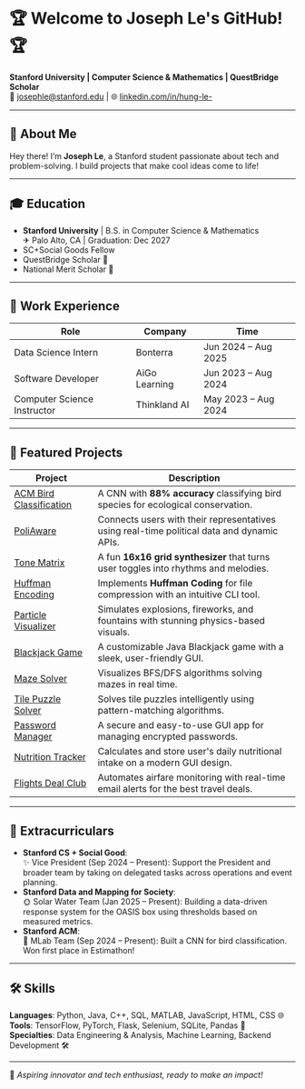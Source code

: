 # 🏆 **Welcome to Joseph Le's GitHub!** 🏆  
**Stanford University | Computer Science & Mathematics | QuestBridge Scholar**  
📧 josephle@stanford.edu | 🌐 [linkedin.com/in/hung-le-](http://www.linkedin.com/in/hung-le-/)  

---

## 📘 **About Me**

Hey there! I’m **Joseph Le**, a Stanford student passionate about tech and problem-solving. I build projects that make cool ideas come to life!

---

## 🎓 **Education**  
- **Stanford University** | B.S. in Computer Science & Mathematics  
  ✈ Palo Alto, CA | Graduation: Dec 2027
- SC+Social Goods Fellow 
- QuestBridge Scholar 💸  
- National Merit Scholar 🌟  

---

## 💼 **Work Experience**

| Role                     | Company          | Time                     |
|--------------------------|------------------|--------------------------|
| Data Science Intern | Bonterra   | Jun 2024 – Aug 2025     |
| Software Developer | AiGo Learning   | Jun 2023 – Aug 2024     |
| Computer Science Instructor | Thinkland AI    | May 2023 – Aug 2024     |

---

## 🌟 **Featured Projects**

| Project                     | Description                                                                                             |
|-----------------------------|---------------------------------------------------------------------------------------------------------|
| [ACM Bird Classification](https://github.com/JosephLeKH/acm_cnn_bird_classification) | A CNN with **88% accuracy** classifying bird species for ecological conservation.                   |
| [PoliAware](https://github.com/NextGenPolicTech/PoliAware)                              | Connects users with their representatives using real-time political data and dynamic APIs.          |
| [Tone Matrix](https://github.com/JosephLeKH/tone_matrix)                         | A fun **16x16 grid synthesizer** that turns user toggles into rhythms and melodies.                |
| [Huffman Encoding](https://github.com/JosephLeKH/huffman_encoding)               | Implements **Huffman Coding** for file compression with an intuitive CLI tool.                     |
| [Particle Visualizer](https://github.com/JosephLeKH/particle_system_visualizer)   | Simulates explosions, fireworks, and fountains with stunning physics-based visuals.                |
| [Blackjack Game](https://github.com/JosephLeKH/blackjack-game)                   | A customizable Java Blackjack game with a sleek, user-friendly GUI.                                |
| [Maze Solver](https://github.com/JosephLeKH/maze_solver_graphic)                 | Visualizes BFS/DFS algorithms solving mazes in real time.                                          |
| [Tile Puzzle Solver](https://github.com/JosephLeKH/tile_puzzler_game_and_solver) | Solves tile puzzles intelligently using pattern-matching algorithms.                              |
| [Password Manager](https://github.com/JosephLeKH/gui-password-manager)           | A secure and easy-to-use GUI app for managing encrypted passwords.                                 |
| [Nutrition Tracker](https://github.com/JosephLeKH/GUIDailyNutritionTracker)             | Calculates and store user's daily nutritional intake on a modern GUI design.                |
| [Flights Deal Club](https://github.com/JosephLeKH/flights-deal-club)             | Automates airfare monitoring with real-time email alerts for the best travel deals.                |

---

## 🎯 **Extracurriculars**
- **Stanford CS + Social Good**:  
  ✨ Vice President (Sep 2024 – Present): Support the President and broader team by taking on delegated tasks across operations and event planning.
- **Stanford Data and Mapping for Society**:  
  🌞 Solar Water Team (Jan 2025 – Present): Building a data-driven response system for the OASIS box using thresholds based on measured metrics.
- **Stanford ACM**:  
  🔄 MLab Team (Sep 2024 – Present): Built a CNN for bird classification. Won first place in Estimathon!

---

## 🛠️ **Skills**

**Languages**: Python, Java, C++, SQL, MATLAB, JavaScript, HTML, CSS 🌐  
**Tools**: TensorFlow, PyTorch, Flask, Selenium, SQLite, Pandas 🤖  
**Specialties**: Data Engineering & Analysis, Machine Learning, Backend Development 🛠️  

---

🌟 _Aspiring innovator and tech enthusiast, ready to make an impact!_

